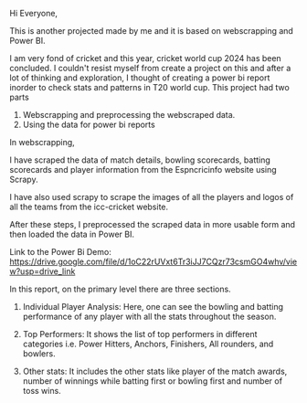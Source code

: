 Hi Everyone,

This is another projected made by me and it is based on webscrapping and Power BI. 

I am very fond of cricket and this year, cricket world cup 2024 has been concluded. I couldn't resist myself from create a project on this and after a lot of thinking and exploration, I thought of creating a power bi report inorder to check stats and patterns in T20 world cup. This project had two parts

1. Webscrapping and preprocessing the webscraped data.
2. Using the data for power bi reports

In webscrapping, 

I have scraped the data of match details, bowling scorecards, batting scorecards and player information from the Espncricinfo website using Scrapy.

I have also used scrapy to scrape the images of all the players and logos of all the teams from the icc-cricket website.

After these steps, I preprocessed the scraped data in more usable form and then loaded the data in Power BI.


Link to the Power Bi Demo: <a> https://drive.google.com/file/d/1oC22rUVxt6Tr3iJJ7CQzr73csmGO4whv/view?usp=drive_link </a>


In this report, on the primary level there are three sections.

1. Individual Player Analysis: Here, one can see the bowling and batting performance of any player with all the stats throughout the season.

2. Top Performers: It shows the list of top performers in different categories i.e. Power Hitters, Anchors, Finishers, All rounders, and bowlers. 

3. Other stats: It includes the other stats like player of the match awards, number of winnings while batting first or bowling first and number of toss wins.
